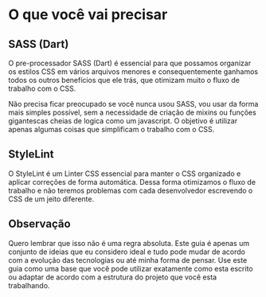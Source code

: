# O que você vai precisar

## SASS (Dart)

O pre-processador SASS (Dart) é essencial para que possamos organizar os estilos CSS em vários arquivos menores e consequentemente ganhamos todos os outros benefícios que ele trás, que otimizam muito o fluxo de trabalho com o CSS. 

Não precisa ficar preocupado se você nunca usou SASS, vou usar da forma mais simples possível, sem a necessidade de criação de mixins ou funções gigantescas cheias de logica como um javascript. O objetivo é utilizar apenas algumas coisas que simplificam o trabalho com o CSS.

## StyleLint

O StyleLint é um Linter CSS essencial para manter o CSS organizado e aplicar correções de forma automática. Dessa forma otimizamos o fluxo de trabalho e não teremos problemas com cada desenvolvedor escrevendo o CSS de um jeito diferente.

## Observação

Quero lembrar que isso não é uma regra absoluta. Este guia é apenas um conjunto de ideias que eu considero ideal e tudo pode mudar de acordo com a evolução das tecnologias ou até minha forma de pensar. Use este guia como uma base que você pode utilizar exatamente como esta escrito ou adaptar de acordo com a estrutura do projeto que você esta trabalhando.